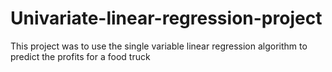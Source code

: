 # Univariate-linear-regression-project
This project was to use the single variable linear regression algorithm to predict the profits for a food truck
